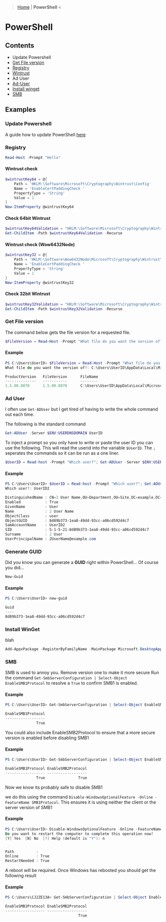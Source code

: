 > [Home](README.md) | **PowerShell** <
# PowerShell

## Contents
- Update Powershell
- [Get File version](#get-file-version)
- [Registry](#registry)
 - [Wintrust](#wintrust-check)
- Ad User
- [Ad-User](#ad-user)
- [Install winget](#install-winget)
- [SMB](#smb)


## Examples
### Update Powershell
A guide how to update PowerShell [here](UpdatePS.md)
### Registry
``` PowerShell
Read-Host -Prompt "Hello"
```


#### Wintrust check
```PowerShell
$wintrustKey64 = @{
    Path = 'HKLM:\Software\Microsoft\Cryptography\Wintrust\Config'
    Name = 'EnableCertPaddingCheck '
    PropertyType = 'String'
    Value = 1
}
New-ItemProperty @wintrustKey64
```

#### Check 64bit Wintrust
```PowerShell
$wintrustKey64Validation = "HKLM:\Software\Microsoft\Cryptography\Wintrust\"
Get-ChildItem -Path $wintrustKey64Validation -Recurse
```


#### Wintrust check (Wow6432Node)
```PowerShell
$wintrustKey32 = @{
    Path = 'HKLM:\Software\Wow6432Node\Microsoft\Cryptography\Wintrust\Config'
    Name = 'EnableCertPaddingCheck '
    PropertyType = 'String'
    Value = 1
}
New-ItemProperty @wintrustKey32
```

#### Check 32bit Wintrust
```PowerShell
$wintrustKey32Validation = "HKLM:\Software\Microsoft\Cryptography\Wintrust\"
Get-ChildItem -Path $wintrustKey32Validation -Recurse
```


<!--

  Get file version starts here

-->
### Get File version
The command below gets the file version for a requested file.
```PowerShell
$FileVersion = Read-Host -Prompt "What file do you want the version of?"; (Get-Item $FileVersion).VersionInfo
```

#### Example
```PowerShell
PS C:\Users\UserID> $FileVersion = Read-Host -Prompt "What file do you want the version of?"; (Get-Item $FileVersion).VersionInfo
What file do you want the version of?: C:\Users\UserID\AppData\Local\Microsoft\Teams\current\Teams.exe

ProductVersion   FileVersion      FileName
--------------   -----------      --------
1.5.00.8070      1.5.00.8070      C:\Users\UserID\AppData\Local\Microsoft\Teams\current\Teams.exe
```

### Ad User
I often use `Get-ADUser` but I get tired of having to write the whole command out each time.

The following is the standard command
```PowerShell
Get-ADUser -Server $ENV:USERDNSDOMAIN UserID
```

To inject a prompt so you only have to write or paste the user ID you can use the following. This will read the userid into the variable `$UserID`. The `;` seperates the commands so it can be run as a one liner.
```PowerShell
$UserID = Read-host -Prompt "Which user?"; Get-ADUser -Server $ENV:USERDNSDOMAIN $UserID
```

#### Example
```PowerShell
PS C:\Users\UserID> $UserID = Read-host -Prompt "Which user?"; Get-ADUser -Server $ENV:USERDNSDOMAIN $UserID
Which user?: UserID2

DistinguishedName : CN=2 User Name,OU=Department,OU=Site,DC=example,DC=com
Enabled           : True
GivenName         : User
Name              : 2 User Name
ObjectClass       : user
ObjectGUID        : 8d89b373-1ea8-49dd-93cc-a06cd592d4c7
SamAccountName    : UserID2
SID               : S-1-5-21-8d89b373-1ea8-49dd-93cc-a06cd592d4c7
Surname           : 2 User
UserPrincipalName : 2UserName@example.com
```
### Generate GUID
Did you know you can generate a **GUID** right within PowerShell... Of course you did...
```PowerShell
New-Guid
```

#### Example
```PowerShell
PS C:\Users\UserID> new-guid

Guid
----
8d89b373-1ea8-49dd-93cc-a06cd592d4c7
```


### Install WinGet
blah
```PowerShell
Add-AppxPackage -RegisterByFamilyName -MainPackage Microsoft.DesktopAppInstaller_8wekyb3d8bbwe
```


### SMB
SMB is used to annoy you. Remove version one to make it more secure
Run the command `Get-SmbServerConfiguration | Select-Object EnableSMB1Protocol` to resolve a `True` to confirm SMB1 is enabled. 

#### Example
```PowerShell
PS C:\Users\UserID> Get-SmbServerConfiguration | Select-Object EnableSMB1Protocol

EnableSMB1Protocol
------------------
              True
```
You could also include EnableSMB2Protocol to ensure that a more secure version is enabled before disabling SMB1

#### Example
```PowerShell
PS C:\Users\UserID> Get-SmbServerConfiguration | Select-Object EnableSMB1Protocol, EnableSMB2Protocol

EnableSMB1Protocol EnableSMB2Protocol
------------------ ------------------
              True               True
```

Now we know its probably safe to disable SMB1

we do this using the command `Disable-WindowsOptionalFeature -Online -FeatureName SMB1Protocol`. This ensures it is using neither the client or the server version of SMB1

#### Example
```PowerShell
PS C:\Users\UserID> Disable-WindowsOptionalFeature -Online -FeatureName SMB1Protocol
Do you want to restart the computer to complete this operation now?
[Y] Yes  [N] No  [?] Help (default is "Y"): n


Path          :
Online        : True
RestartNeeded : True
```
A reboot will be required. Once Windows has rebooted you should get the following result
#### Example
```PowerShell
PS C:\Users\CJ2ZE13A> Get-SmbServerConfiguration | Select-Object EnableSMB1Protocol, EnableSMB2Protocol

EnableSMB1Protocol EnableSMB2Protocol
------------------ ------------------
                                 True
```

